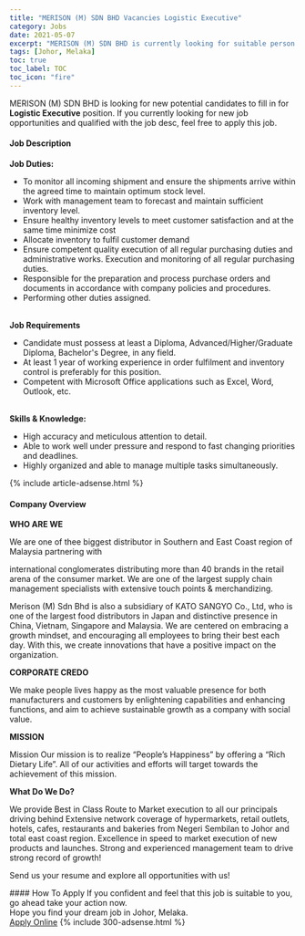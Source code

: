 ```yaml
---
title: "MERISON (M) SDN BHD Vacancies Logistic Executive" 
category: Jobs 
date: 2021-05-07 
excerpt: "MERISON (M) SDN BHD is currently looking for suitable person to fill in the Logistic Executive which based in Johor, Melaka" 
tags: [Johor, Melaka] 
toc: true 
toc_label: TOC 
toc_icon: "fire" 
--- 
```


<p>MERISON (M) SDN BHD is looking for new potential candidates to fill in for <b>Logistic Executive</b> position. If you currently looking for new job opportunities and qualified with the job desc, feel free to apply this job.
</p><div><div><h4>Job Description</h4></div><div><div><span><div><div><strong>Job Duties:</strong><ul><li>To monitor all incoming shipment and ensure the shipments arrive within the agreed time to maintain optimum stock level.</li><li>Work with management team to forecast and maintain sufficient inventory level.</li><li>Ensure healthy inventory levels to meet customer satisfaction and at the same time minimize cost</li><li>Allocate inventory to fulfil customer demand</li><li>Ensure competent quality execution of all regular purchasing duties and administrative works. Execution and monitoring of all regular purchasing duties.</li><li>Responsible for the preparation and process purchase orders and documents in accordance with company policies and procedures.</li><li>Performing other duties assigned.</li></ul><br><strong>Job Requirements</strong><ul><li>Candidate must possess at least a Diploma, Advanced/Higher/Graduate Diploma, Bachelor's Degree, in any field.</li><li>At least 1 year of working experience in order fulfilment and inventory control is preferably for this position.</li><li>Competent with Microsoft Office applications such as Excel, Word, Outlook, etc.</li></ul><br><strong>Skills &amp; Knowledge:</strong><ul><li>High accuracy and meticulous attention to detail.</li><li>Able to work well under pressure and respond to fast changing priorities and deadlines.</li><li>Highly organized and able to manage multiple tasks simultaneously.</li></ul></div></div></span></div></div></div> 
{% include article-adsense.html %} 
<div><div><h4>Company Overview</h4></div><div><div><span><div><p><strong>WHO ARE WE</strong></p><p>We are one of thee biggest distributor in Southern and East Coast region of Malaysia partnering with</p><p>international conglomerates distributing more than 40 brands in the retail arena of the consumer market. We are one of the largest supply chain management specialists with extensive touch points &amp; merchandizing.</p><p>Merison (M) Sdn Bhd is also a subsidiary of KATO SANGYO Co., Ltd, who is one of the largest food distributors in Japan and distinctive presence in China, Vietnam, Singapore and Malaysia. We are centered on embracing a growth mindset, and encouraging all employees to bring their best each day. With this, we create innovations that have a positive impact on the organization.</p><p><strong>CORPORATE CREDO</strong></p><p>We make people lives happy as the most valuable presence for both manufacturers and customers by enlightening capabilities and enhancing functions, and aim to achieve sustainable growth as a company with social value.</p><p><strong>MISSION</strong></p><p>Mission Our mission is to realize &#8220;People&#8217;s Happiness&#8221; by offering a &#8220;Rich Dietary Life&#8221;. All of our activities and efforts will target towards the achievement of this mission.</p><p><strong>What Do We Do?</strong></p><p>We provide Best in Class Route to Market execution to all our principals driving behind Extensive network coverage of hypermarkets, retail outlets, hotels, cafes, restaurants and bakeries from Negeri Sembilan to Johor and total east coast region. Excellence in speed to market execution of new products and launches. Strong and experienced management team to drive strong record of growth!</p><p>Send us your resume and explore all opportunities with us!</p></div></span></div></div></div> 
#### How To Apply 
If you confident and feel that this job is suitable to you, go ahead take your action now. <br/> 
Hope you find your dream job in Johor, Melaka. <br/> 
<a href="https://www.jobstreet.com.my/en/job/logistic-executive-4550059?jobId=jobstreet-my-job-4550059&" class="btn btn--info" target="_blank" rel="nofollow noopenner">Apply Online</a> 
{% include 300-adsense.html %} 